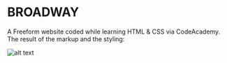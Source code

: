 # BROADWAY
A Freeform website coded while learning HTML &amp; CSS via CodeAcademy. The result of the markup and the styling:

![alt text](https://github.com/itaouil95/BROADWAY/blob/master/broadway.png)
